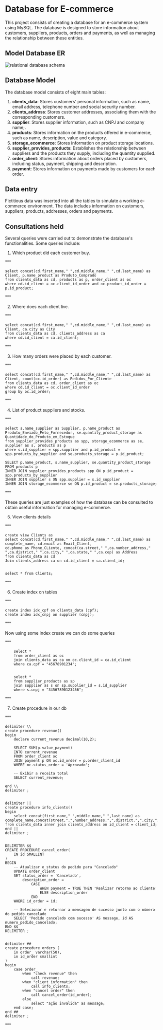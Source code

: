 # Database for E-commerce

This project consists of creating a database for an e-commerce system using MySQL. The database is designed to store information about customers, suppliers, products, orders and payments, as well as managing the relationship between these entities.

## Model Database ER
<img src="banco de dados/e-commerce.png" alt="relational database schema">

## Database Model
The database model consists of eight main tables:

1. **clients_data**: Stores customers' personal information, such as name, email address, telephone number and social security number.
2. **clients_address**: Stores customer addresses, associating them with the corresponding customers.
3. **supplier**: Stores supplier information, such as CNPJ and company name;.
4. **products**: Stores information on the products offered in e-commerce, such as name, description, value and category.
5. **storage_ecommerce**: Stores information on product storage locations.
6. **supplier_provides_products**: Establishes the relationship between suppliers and the products they supply, including the quantity supplied.
7. **order_client**: Stores information about orders placed by customers, including status, payment, shipping and description.
8. **payment**: Stores information on payments made by customers for each order.

## Data entry

Fictitious data was inserted into all the tables to simulate a working e-commerce environment. The data includes information on customers, suppliers, products, addresses, orders and payments.

## Consultations held

Several queries were carried out to demonstrate the database's functionalities. Some queries include:

1. Which product did each customer buy.

"""

    select concat(cd.first_name," ",cd.middle_name," ",cd.last_name) as Client, p.name_product as Produto_Comprado
    from clients_data as cd, products as p, order_client as oc
    where cd.id_client = oc.client_id_order and oc.product_id_order = p.id_product; 

"""

2. Where does each client live.

"""

    select concat(cd.first_name," ",cd.middle_name," ",cd.last_name) as Client, ca.city as City
    from clients_data as cd, clients_address as ca
    where cd.id_client = ca.id_client;

"""

3. How many orders were placed by each customer.


"""

    select concat(cd.first_name," ",cd.middle_name," ",cd.last_name) as Client, count(oc.id_order) as Pedidos_Por_Cliente
    from clients_data as cd, order_client as oc
    where cd.id_client = oc.client_id_order
    group by oc.id_order;
    
"""

4. List of product suppliers and stocks.

"""

    select s.name_supplier as Supplier, p.name_product as Produto_Enviado_Pelo_Fornecedor, se.quantity_product_storage as Quantidade_do_Produto_em_Estoque
    from supplier_provides_products as spp, storage_ecommerce as se, supplier as s, products as p
    where s.id_supplier = spp.supplier and p.id_product = spp.products_by_supplier and se.products_storage = p.id_product;
    
    SELECT p.name_product, s.name_supplier, se.quantity_product_storage
    FROM products p
    INNER JOIN supplier_provides_products spp ON p.id_product = spp.products_by_supplier
    INNER JOIN supplier s ON spp.supplier = s.id_supplier
    INNER JOIN storage_ecommerce se ON p.id_product = se.products_storage;
"""

These queries are just examples of how the database can be consulted to obtain useful information for managing e-commerce.

5. View clients details

"""

    create view Clients as 
    select concat(cd.first_name," ",cd.middle_name," ",cd.last_name) as complete_name, cd.email as Email_Client,
    cd.phone as Phone_CLiente, concat(ca.street," ",ca.number_address," ",ca.district," ",ca.city," ",ca.state," ",ca.cep) as Address
    from clients_data as cd
    Join clients_address ca on cd.id_client = ca.client_id;
    
    
    select * from Clients;

"""

6. Create index on tables

"""

    create index idx_cpf on clients_data (cpf);
    create index idx_cnpj on supplier (cnpj);
    
"""

Now using some index create we can do some queries

"""

        select * 
        from order_client as oc
        join clients_data as ca on oc.client_id = ca.id_client
        where ca.cpf = "45678901234";
        
        
        select *
        from supplier_products as sp
        join supplier as s on sp.supplier_id = s.id_supplier
        where s.cnpj = "34567890123456";
        

"""

7. Create procedure in our db

"""

    delimiter \\
    create procedure revenue()
    begin
    	declare current_revenue decimal(10,2);
        
        SELECT SUM(p.value_payment)
        INTO current_revenue
        FROM order_client oc
        JOIN payment p ON oc.id_order = p.order_client_id
        WHERE oc.status_order = 'Aprovado';
    
        -- Exibir a receita total
        SELECT current_revenue;
        
    end \\
    delimiter ;
    
    
    delimiter ||
    create procedure info_clients()
    begin
        select concat(first_name," ",middle_name," ",last_name) as complete_name,concat(street,",",number_address,",",district,",",city,",",state) from clients_data inner join clients_address on id_client = client_id;
    end ||
    delimiter ;
    
    
    DELIMITER $$
    CREATE PROCEDURE cancel_order(
        IN id SMALLINT
    )
    BEGIN
        -- Atualizar o status do pedido para "Cancelado"
        UPDATE order_client
        SET status_order = 'Cancelado', 
            description_order = 
                CASE 
                    WHEN payment = TRUE THEN 'Realizar retorno ao cliente' 
                    ELSE description_order 
                END
        WHERE id_order = id;
    
        -- Selecionar e retornar a mensagem de sucesso junto com o número do pedido cancelado
        SELECT 'Pedido cancelado com sucesso' AS message, id AS numero_pedido_cancelado;
    END $$
    DELIMITER ;
    
    
    delimiter ##
    create procedure orders (
    	in order_ varchar(50),
        in id_order smallint
    )
    begin
    	case order_
    		when "check revenue" then
    			call revenue;
    		when "client information" then
    			call info_clients;
    		when "cancel order" then
    			call cancel_order(id_order);
            else
    			select "ação invalida" as message;
    	end case;
    end ##
    delimiter ;

"""


